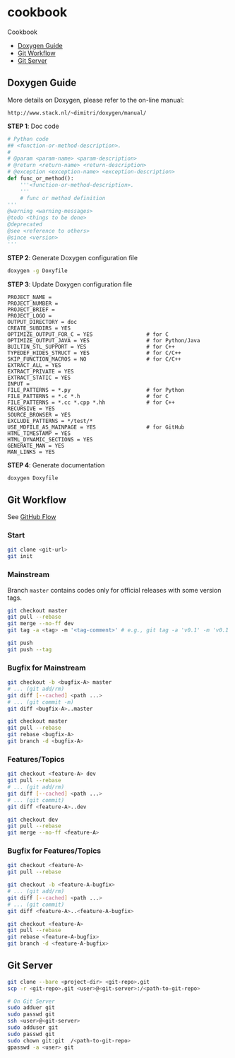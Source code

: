 cookbook
==================

Cookbook

- [Doxygen Guide](#doxygen-guide)
- [Git Workflow](#git-workflow)
- [Git Server](#git-server)

## Doxygen Guide

More details on Doxygen, please refer to the on-line manual:

    http://www.stack.nl/~dimitri/doxygen/manual/

**STEP 1**: Doc code

```python
# Python code
## <function-or-method-description>.
#
# @param <param-name> <param-description>
# @return <return-name> <return-description>
# @exception <exception-name> <exception-description>
def func_or_method():
	'''<function-or-method-description>.
	'''
	# func or method definition
'''
@warning <warning-messages>
@todo <things to be done>
@deprecated
@see <reference to others>
@since <version>
'''
```

**STEP 2**: Generate Doxygen configuration file

```bash
doxygen -g Doxyfile
```

**STEP 3**: Update Doxygen configuration file

```
PROJECT_NAME =
PROJECT_NUMBER =
PROJECT_BRIEF =
PROJECT_LOGO =
OUTPUT_DIRECTORY = doc
CREATE_SUBDIRS = YES
OPTIMIZE_OUTPUT_FOR_C = YES                 # for C
OPTIMIZE_OUTPUT_JAVA = YES                  # for Python/Java
BUILTIN_STL_SUPPORT = YES                   # for C++
TYPEDEF_HIDES_STRUCT = YES                  # for C/C++
SKIP_FUNCTION_MACROS = NO                   # for C/C++
EXTRACT_ALL = YES
EXTRACT_PRIVATE = YES
EXTRACT_STATIC = YES
INPUT =
FILE_PATTERNS = *.py                        # for Python
FILE_PATTERNS = *.c *.h                     # for C
FILE_PATTERNS = *.cc *.cpp *.hh             # for C++
RECURSIVE = YES
SOURCE_BROWSER = YES
EXCLUDE_PATTERNS = */test/*
USE_MDFILE_AS_MAINPAGE = YES                # for GitHub
HTML_TIMESTAMP = YES
HTML_DYNAMIC_SECTIONS = YES
GENERATE_MAN = YES
MAN_LINKS = YES
```

**STEP 4**: Generate documentation

```bash
doxygen Doxyfile
```

## Git Workflow

See [GitHub Flow](http://scottchacon.com/2011/08/31/github-flow.html)

### Start

```bash
git clone <git-url>
git init
```

### Mainstream

Branch `master` contains codes only for official releases with some version
tags.

```bash
git checkout master
git pull --rebase
git merge --no-ff dev
git tag -a <tag> -m '<tag-comment>' # e.g., git tag -a 'v0.1' -m 'v0.1 - Initial version'

git push
git push --tag
```

### Bugfix for Mainstream

```bash
git checkout -b <bugfix-A> master
# ... (git add/rm)
git diff [--cached] <path ...>
# ... (git commit -m)
git diff <bugfix-A>..master

git checkout master
git pull --rebase
git rebase <bugfix-A>
git branch -d <bugfix-A>
```

### Features/Topics

```bash
git checkout <feature-A> dev
git pull --rebase
# ... (git add/rm)
git diff [--cached] <path ...>
# ... (git commit)
git diff <feature-A>..dev

git checkout dev
git pull --rebase
git merge --no-ff <feature-A>
```

### Bugfix for Features/Topics

```bash
git checkout <feature-A>
git pull --rebase

git checkout -b <feature-A-bugfix>
# ... (git add/rm)
git diff [--cached] <path ...>
# ... (git commit)
git diff <feature-A>..<feature-A-bugfix>

git checkout <feature-A>
git pull --rebase
git rebase <feature-A-bugfix>
git branch -d <feature-A-bugfix>
```

## Git Server

```bash
git clone --bare <project-dir> <git-repo>.git
scp -r <git-repo>.git <user>@<git-server>:/<path-to-git-repo>

# On Git Server
sudo adduer git
sudo passwd git
ssh <user>@<git-server>
sudo adduser git
sudo passwd git
sudo chown git:git  /<path-to-git-repo>
gpasswd -a <user> git
```
